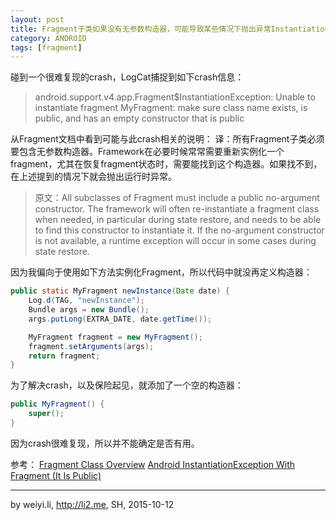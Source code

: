 ```yaml
---
layout: post
title: Fragment子类如果没有无参数构造器，可能导致某些情况下抛出异常InstantiationException
category: ANDROID
tags: [fragment]
---
```


碰到一个很难复现的crash，LogCat捕捉到如下crash信息：
> android.support.v4.app.Fragment$InstantiationException: Unable to instantiate fragment MyFragment: make sure class name exists, is public, and has an empty constructor that is public

从Fragment文档中看到可能与此crash相关的说明：
译：所有Fragment子类必须要包含无参数构造器。Framework在必要时候常常需要重新实例化一个fragment，尤其在恢复fragment状态时，需要能找到这个构造器。如果找不到，在上述提到的情况下就会抛出运行时异常。
> 原文：All subclasses of Fragment must include a public no-argument constructor. The framework will often re-instantiate a fragment class when needed, in particular during state restore, and needs to be able to find this constructor to instantiate it. If the no-argument constructor is not available, a runtime exception will occur in some cases during state restore.

因为我偏向于使用如下方法实例化Fragment，所以代码中就没再定义构造器：

```java
public static MyFragment newInstance(Date date) {
    Log.d(TAG, "newInstance");
    Bundle args = new Bundle();
    args.putLong(EXTRA_DATE, date.getTime());

    MyFragment fragment = new MyFragment();
    fragment.setArguments(args);
    return fragment;
}
```

为了解决crash，以及保险起见，就添加了一个空的构造器：

<!-- more -->

```java
public MyFragment() {
    super();
}
```

因为crash很难复现，所以并不能确定是否有用。

参考：
[Fragment Class Overview](https://developer.android.com/intl/zh-cn/reference/android/app/Fragment.html)
[Android InstantiationException With Fragment (It Is Public)](http://stackoverflow.com/questions/14031110/android-instantiationexception-with-fragment-it-is-public)

------
by weiyi.li, http://li2.me, SH, 2015-10-12

